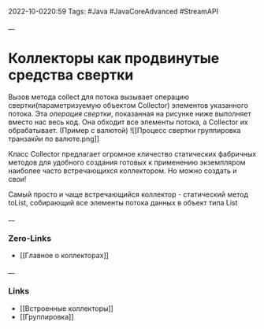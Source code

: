 2022-10-0220:59
Tags: #Java #JavaCoreAdvanced #StreamAPI 

__
# Коллекторы как продвинутые средства свертки
Вызов метода collect для потока вызывает операцию свертки(параметризуемую объектом Collector) элементов указанного потока. Эта *операция свертки*, показанная на рисунке ниже выполняет вместо нас весь код. Она обходит все элементы потока, а Collector их обрабатывает. (Пример с валютой)
![[Процесс свертки группировка транзакйи по валюте.png]]

Класс Collector предлагает огромное кличество статических фабричных методов для удобного создания готовых к применению экземпляром наиболее часто встречающихся коллектором. Но можно создать и свои! 

Самый просто и чаще встречающийся коллектор - статический метод toList, собирающий все элементы потока данных в объект типа List

__
### Zero-Links
- [[Главное о коллекторах]]

__
### Links
- [[Встроенные коллекторы]]
- [[Группировка]]

